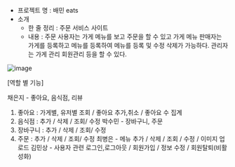 - 프로젝트 명 : 배민 eats
- 소개
    - 한 줄 정리 :  주문 서비스 사이트
    - 내용 : 주문 사용자는 가게 메뉴를 보고 주문을 할 수 있고
    가게 메뉴 판매자는 가게를 등록하고 메뉴를 등록하여 메뉴를 등록 및 수정 삭제가 가능하다.
    관리자는 가게 관리 회원관리 등을 할 수 있다.

![image](https://github.com/eondi/baemineats/assets/53809248/e6889651-401f-4687-8f86-a41a30db81bd)


[역할 별 기능]

채은지 - 좋아요, 음식점, 리뷰
  1. 좋아요 : 가게별, 유저별 조회 / 좋아요 추가,취소 / 좋아요 수 집계
  2. 음식점 : 추가 / 삭제 / 조회/ 수정 
박수민 - 장바구니, 주문
  1. 장바구니 : 추가 / 삭제 / 조회/ 수정
  2. 주문 : 추가 / 삭제 / 조회/ 수정
최병은 - 메뉴
  추가 / 삭제 / 조회 / 수정 / 이미지 업로드
김민상 - 사용자 관련
  로그인,로그아웃 / 회원가입 / 정보 수정 / 회원탈퇴(비활성화)

